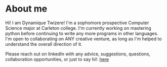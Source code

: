 # About me
Hi! I am Dynamique Twizere!
I'm a sophomore prospective Computer Science major at Carleton college.
I'm currently working on mastering python before continuing to write any more programs in other languages.
I'm open to collaborating on ANY creative venture, as long as I'm helped to understand the overall direction of it.

Please reach out on linkedIn with any advice, suggestions, questions, collaboration opportunities, or just to say hi!:
[here](linkedin.com/in/dynamique-twizere)
<!---
twizeredynamique/twizeredynamique is a ✨ special ✨ repository because its `README.md` (this file) appears on your GitHub profile.
You can click the Preview link to take a look at your changes.
--->  
